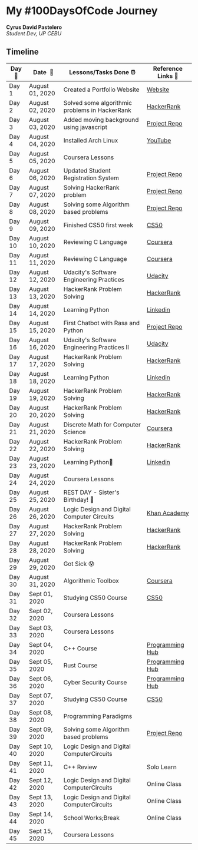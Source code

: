 # My #100DaysOfCode Journey

**Cyrus David Pastelero**  
*Student Dev, UP CEBU* 

## Timeline

|**Day:pushpin:**|**Date &nbsp;:calendar:**|**Lessons/Tasks Done :alarm_clock:**| **Reference Links :link:**|
|------|-----------------|--------------------|---------------------|
|Day 1|August 01, 2020| Created a Portfolio Website | [Website](https://middle-ground.media/)|
|Day 2|August 02, 2020| Solved some algorithmic problems in HackerRank | [HackerRank](https://www.hackerrank.com/challenges/encryption/problem)|
|Day 3|August 03, 2020| Added moving background using javascript | [Project Repo](https://github.com/Cyvid7-Darus10/start-page)|
|Day 4|August 04, 2020| Installed Arch Linux | [YouTube](https://www.youtube.com/watch?v=UiYS8xWFXLY&t=284s)|
|Day 5|August 05, 2020| Coursera Lessons | |
|Day 6|August 06, 2020| Updated Student Registration System | [Project Repo](https://github.com/Cyvid7-Darus10/Student-Registration-System)|
|Day 7|August 07, 2020| Solving HackerRank problem | [Project Repo](https://github.com/Cyvid7-Darus10/Hacker-Rank-Problem-Solving)|
|Day 8|August 08, 2020| Solving some Algorithm based problems | [Project Repo](https://github.com/Cyvid7-Darus10/Algorithms)||
|Day 9|August 09, 2020| Finished CS50 first week| [CS50](https://courses.edx.org/courses/course-v1:HarvardX+CS50+X/course/)|
|Day 10|August 10, 2020| Reviewing C Language| [Coursera](https://www.coursera.org/learn/programming-fundamentals/)|
|Day 11|August 11, 2020| Reviewing C Language| [Coursera](https://www.coursera.org/learn/programming-fundamentals/)|
|Day 12|August 12, 2020| Udacity's Software Engineering Practices | [Udacity](https://classroom.udacity.com/courses/ud090)|
|Day 13|August 13, 2020| HackerRank Problem Solving | [HackerRank](https://www.hackerrank.com/challenges/encryption/problem)|
|Day 14|August 14, 2020| Learning Python | [Linkedin](https://www.linkedin.com/learning/learning-python-2/using-file-system-shell-methods?autoplay=true)|
|Day 15|August 15, 2020| First Chatbot with Rasa and Python | [Project Repo](https://github.com/Cyvid7-Darus10/Time-Zone-Chatbot)|
|Day 16|August 16, 2020| Udacity's Software Engineering Practices II | [Udacity](https://classroom.udacity.com/courses/ud090)|
|Day 17|August 17, 2020| HackerRank Problem Solving | [HackerRank](https://www.hackerrank.com/challenges/ones-and-twos/problem)|
|Day 18|August 18, 2020| Learning Python | [Linkedin](https://www.linkedin.com/learning/learning-python-2/using-file-system-shell-methods?autoplay=true)|
|Day 19|August 19, 2020| HackerRank Problem Solving | [HackerRank](https://www.hackerrank.com/challenges)|
|Day 20|August 20, 2020| HackerRank Problem Solving | [HackerRank](https://www.hackerrank.com/challenges)|
|Day 21|August 21, 2020| Discrete Math for Computer Science | [Coursera](https://www.coursera.org/specializations/discrete-mathematics)|
|Day 22|August 22, 2020| HackerRank Problem Solving | [HackerRank](https://www.hackerrank.com/challenges)|
|Day 23|August 23, 2020| Learning Python:snake: | [Linkedin](https://www.linkedin.com/learning/learning-python-2/using-file-system-shell-methods?autoplay=true)|
|Day 24|August 24, 2020| Coursera Lessons | |
|Day 25|August 25, 2020| REST DAY - Sister's Birthday! :birthday: | |
|Day 26|August 26, 2020| Logic Design and Digital Computer Circuits | [Khan Academy](https://www.khanacademy.org/)|
|Day 27|August 27, 2020| HackerRank Problem Solving | [HackerRank](https://www.hackerrank.com/challenges)|
|Day 28|August 28, 2020| HackerRank Problem Solving | [HackerRank](https://www.hackerrank.com/challenges)|
|Day 29|August 29, 2020| Got Sick :cold_sweat: ||
|Day 30|August 31, 2020| Algorithmic Toolbox | [Coursera](https://www.coursera.org/)|
|Day 31|Sept 01, 2020| Studying CS50 Course | [CS50](https://courses.edx.org/courses/course-v1:HarvardX+CS50+X/course/)|
|Day 32|Sept 02, 2020|Coursera Lessons | |
|Day 33|Sept 03, 2020|Coursera Lessons | |
|Day 34|Sept 04, 2020|C++ Course | [Programming Hub](https://programminghub.io/)|
|Day 35|Sept 05, 2020|Rust Course | [Programming Hub](https://programminghub.io/)|
|Day 36|Sept 06, 2020|Cyber Security Course | [Programming Hub](https://programminghub.io/)|
|Day 37|Sept 07, 2020|Studying CS50 Course | [CS50](https://courses.edx.org/courses/course-v1:HarvardX+CS50+X/course/)|
|Day 38|Sept 08, 2020|Programming Paradigms ||
|Day 39|Sept 09, 2020|Solving some Algorithm based problems | [Project Repo](https://github.com/Cyvid7-Darus10/Algorithms)||
|Day 40|Sept 10, 2020|Logic Design and Digital ComputerCircuits ||
|Day 41|Sept 11, 2020|C++ Review |Solo Learn|
|Day 42|Sept 12, 2020|Logic Design and Digital ComputerCircuits |Online Class|
|Day 43|Sept 13, 2020|Logic Design and Digital ComputerCircuits |Online Class|
|Day 44|Sept 14, 2020|School Works;Break|Online Class| 
|Day 45|Sept 15, 2020| Coursera Lessons | |
